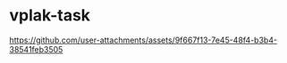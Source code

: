# vplak-task






https://github.com/user-attachments/assets/9f667f13-7e45-48f4-b3b4-38541feb3505

